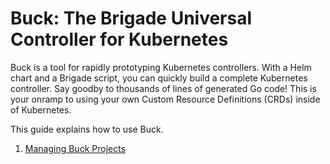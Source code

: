 # Buck: The Brigade Universal Controller for Kubernetes

Buck is a tool for rapidly prototyping Kubernetes controllers. With a Helm chart and a Brigade script, you can quickly build a complete Kubernetes controller. Say goodby to thousands of lines of generated Go code! This is your onramp to using your own Custom Resource Definitions (CRDs) inside of Kubernetes.

This guide explains how to use Buck.

1. [Managing Buck Projects](managing_projects.md)